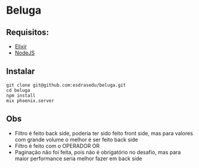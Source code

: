 # Beluga

## Requisitos:

- [Elixir](elixir-lang.org)
- [NodeJS](https://nodejs.org)

## Instalar
```shell
git clone git@github.com:esdrasedu/beluga.git
cd beluga
npm install
mix phoenix.server
```

## Obs
- Filtro é feito back side, poderia ter sido feito front side, mas para valores com grande volume o melhor é ser feito back side
- Filtro é feito com o OPERADOR OR
- Paginação não foi feita, pois não é obrigatório no desafio, mas para maior performance seria melhor fazer em back side